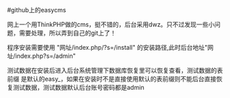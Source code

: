 #github上的easycms

网上一个用ThinkPHP做的cms，挺不错的，后台采用dwz。只不过发现一些小问题，需要处理，所以弄到自己的git上了！

程序安装需要使用 "网址/index.php/?s=/install" 的安装路径,此时后台地址"网址/index.php?s=/admin"

测试数据在安装后进入后台系统管理下数据库恢复里可以恢复查看，测试数据的表前缀
是默认的easy_，如果在安装时不是直接使用默认的表前缀则不能后台直接恢复测试数据，测试数据默认后台账号密码都是admin


